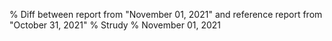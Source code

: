 % Diff between report from "November 01, 2021" and reference report from "October 31, 2021"
% Strudy
% November 01, 2021


